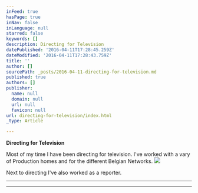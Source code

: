 ```yaml
---
inFeed: true
hasPage: true
inNav: false
inLanguage: null
starred: false
keywords: []
description: Directing for Television
datePublished: '2016-04-11T17:28:45.259Z'
dateModified: '2016-04-11T17:28:43.759Z'
title: ''
author: []
sourcePath: _posts/2016-04-11-directing-for-television.md
published: true
authors: []
publisher:
  name: null
  domain: null
  url: null
  favicon: null
url: directing-for-television/index.html
_type: Article

---
```

**Directing for Television**

Most of my time I have been directing for television. I've worked with a vary of Production homes and for the different Belgian Networks.
![](https://the-grid-user-content.s3-us-west-2.amazonaws.com/824ab8c4-0ce8-4638-b49a-d7483844ae00.jpg)

Next to directing I've also worked as a reporter. 

****

****